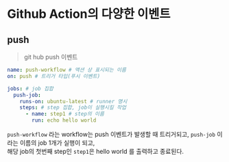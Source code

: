 # Github Action의 다양한 이벤트

## push

> git hub push 이벤트

```yaml
name: push-workflow # 액션 상 표시되는 이름
on: push # 트리거 타입(푸시 이벤트)

jobs: # job 집합
  push-job:
    runs-on: ubuntu-latest # runner 명시
    steps: # step 집합, job이 실행시킬 작업
      - name: step1 # step의 이름
        run: echo hello world 
```

`push-workflow` 라는 workflow는 push 이벤트가 발생할 때 트리거되고, `push-job` 이라는 이름의 job 1개가 실행이 되고,  
해당 job의 첫번째 step인 `step1`은 hello world 를 출력하고 종료된다. 